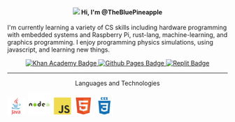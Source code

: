 <h4 align="center">
  <img src="https://media.giphy.com/media/hvRJCLFzcasrR4ia7z/giphy.gif" width="20px"/>
  Hi, I'm @TheBluePineapple
</h4>
I'm currently learning a variety of CS skills including hardware programming with embedded systems and Raspberry Pi, rust-lang, machine-learning, and graphics programming.
I enjoy programming physics simulations, using javascript, and learning new things.
<div id="badges">
  <p align="center">
    <!--Shields.io-->
    <a href="https://www.khanacademy.org/profile/dawnshard21/projects">
      <img src="https://img.shields.io/badge/Khan%20Academy-14BF96?style=for-the-badge&logo=khanacademy&logoColor=white" alt="Khan Academy Badge"/>
    </a>
    <a href="https://thebluepineapple.github.io/">
      <img src="https://img.shields.io/badge/Portfolio-blue?style=for-the-badge&logo=githubpages&logoColor=white" alt="Github Pages Badge"/>
    </a>
    <a href="https://replit.com/@Blu3Pineappl3/">
      <img src="https://img.shields.io/badge/Repl.it-667881?style=for-the-badge&logo=replit&logoColor=white" alt="Replit Badge"/>
    </a>
  </p>
</div>

<hr>
<div id="languages">
  <p align="center">Languages and Technologies</p>
    <img src="https://github.com/devicons/devicon/blob/master/icons/java/java-original-wordmark.svg" title="Java" alt="Java" width="40" height="40"/>&nbsp;
    <img src="https://github.com/devicons/devicon/blob/master/icons/nodejs/nodejs-original-wordmark.svg" title="Node" alt="Node" width="50" height="50"/>&nbsp;
    <img src="https://github.com/devicons/devicon/blob/master/icons/javascript/javascript-original.svg" title="JavaScript" alt="JavaScript" width="40" height="40"/>&nbsp;
    <img src="https://github.com/devicons/devicon/blob/master/icons/html5/html5-original.svg" title="HTML5" alt="HTML" width="40" height="40"/>&nbsp;
    <img src="https://github.com/devicons/devicon/blob/master/icons/css3/css3-plain-wordmark.svg"  title="CSS3" alt="CSS" width="40" height="40"/>&nbsp;
  
  

</div>

<!-- <p align="center"><img src="https://komarev.com/ghpvc/?username=thebluepineapple&style=flat-square&color=blue" alt=""/></p> -->
